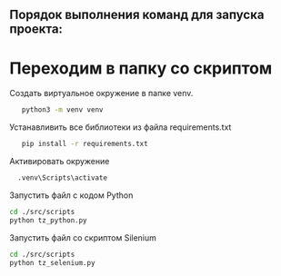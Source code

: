 ## Порядок выполнения команд для запуска проекта:

# Переходим в папку со скриптом

Создать виртуальное окружение в папке venv.

``` bash
   python3 -m venv venv
```

Устанавливить все библиотеки из файла requirements.txt

```bash
   pip install -r requirements.txt 
```

Активировать окружение

```bash
  .venv\Scripts\activate 
```

Запустить файл с кодом Python

```bash
cd ./src/scripts    
python tz_python.py 
```

Запустить файл со скриптом Silenium

```bash
cd ./src/scripts    
python tz_selenium.py
```
